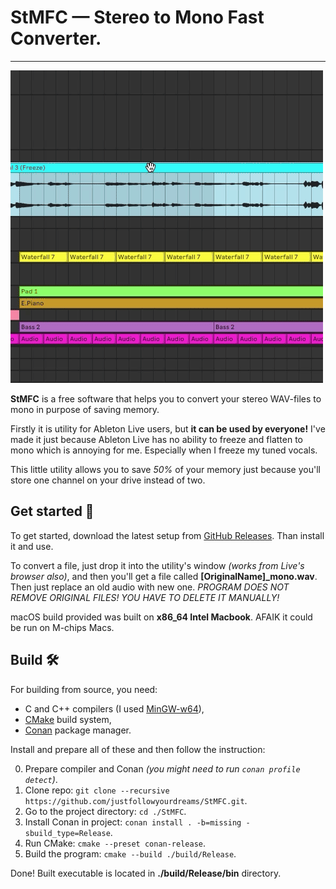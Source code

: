 # __StMFC__ — Stereo to Mono Fast Converter.

---
![Showcase](showcase.gif)

**StMFC** is a free software that helps you to convert your stereo WAV-files to mono in purpose of saving memory.

Firstly it is utility for Ableton Live users, but **it can be used by everyone!**
I've made it just because Ableton Live has no ability to freeze and flatten to mono which is annoying for me.
Especially when I freeze my tuned vocals.

This little utility allows you to save _50%_ of your memory just because you'll store one channel on your drive instead of two.

## Get started 🚀
To get started, download the latest setup from [GitHub Releases](https://github.com/justfollowyourdreams/StMFC/releases). Than install it and use.

To convert a file, just drop it into the utility's window *(works from Live's browser also)*, and then you'll get a file called **[OriginalName]_mono.wav**.
Then just replace an old audio with new one.
*PROGRAM DOES NOT REMOVE ORIGINAL FILES! YOU HAVE TO DELETE IT MANUALLY!*

macOS build provided was built on **x86_64 Intel Macbook**. AFAIK it could be run on M-chips Macs.

## Build 🛠️
For building from source, you need:
- C and C++ compilers (I used [MinGW-w64](https://winlibs.com/)),
- [CMake](https://cmake.org/) build system,
- [Conan](https://conan.io/) package manager.

Install and prepare all of these and then follow the instruction:

0. Prepare compiler and Conan *(you might need to run `conan profile detect`)*.
1. Clone repo: `git clone --recursive https://github.com/justfollowyourdreams/StMFC.git`.
2. Go to the project directory: `cd ./StMFC`.
3. Install Conan in project: `conan install . -b=missing -sbuild_type=Release`.
4. Run CMake: `cmake --preset conan-release`.
5. Build the program: `cmake --build ./build/Release`.

Done! Built executable is located in **./build/Release/bin** directory.
